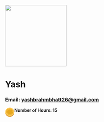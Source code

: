 <img src="https://res.cloudinary.com/dqpspujbg/image/upload/v1675520490/test/uploads/yashbrahmbhatt26%40gmail.com.jpg" width="200" height="200" />

# Yash

### Email: yashbrahmbhatt26@gmail.com

<img align="left" src="https://github.com/EastWind4/EastWind4.github.io/blob/235cb9bb1f6b0bf014368c6b3df484253aaf7f25/coin.png" width="30" height="30" />
<b>Number of Hours: 15<b/>
